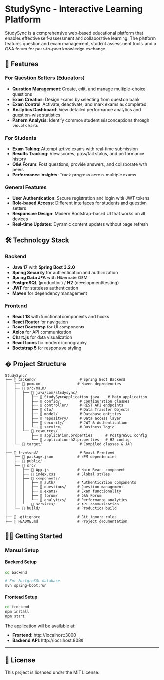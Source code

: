 # StudySync - Interactive Learning Platform

StudySync is a comprehensive web-based educational platform that enables effective self-assessment and collaborative learning. The platform features question and exam management, student assessment tools, and a Q&A forum for peer-to-peer knowledge exchange.

## 🚀 Features

### For Question Setters (Educators)
- **Question Management**: Create, edit, and manage multiple-choice questions
- **Exam Creation**: Design exams by selecting from question bank
- **Exam Control**: Activate, deactivate, and mark exams as completed
- **Analytics Dashboard**: View detailed performance analytics and question-wise statistics
- **Pattern Analysis**: Identify common student misconceptions through visual charts

### For Students
- **Exam Taking**: Attempt active exams with real-time submission
- **Results Tracking**: View scores, pass/fail status, and performance history
- **Q&A Forum**: Post questions, provide answers, and collaborate with peers
- **Performance Insights**: Track progress across multiple exams

### General Features
- **User Authentication**: Secure registration and login with JWT tokens
- **Role-based Access**: Different interfaces for students and question setters
- **Responsive Design**: Modern Bootstrap-based UI that works on all devices
- **Real-time Updates**: Dynamic content updates without page refresh

## 🛠️ Technology Stack

### Backend
- **Java 17** with **Spring Boot 3.2.0**
- **Spring Security** for authentication and authorization
- **Spring Data JPA** with Hibernate ORM
- **PostgreSQL** (production) / **H2** (development/testing)
- **JWT** for stateless authentication
- **Maven** for dependency management

### Frontend
- **React 18** with functional components and hooks
- **React Router** for navigation
- **React Bootstrap** for UI components
- **Axios** for API communication
- **Chart.js** for data visualization
- **React Icons** for modern iconography
- **Bootstrap 5** for responsive styling

## � Project Structure

```
StudySync/
├── 📂 backend/                    # Spring Boot Backend
│   ├── 📄 pom.xml                # Maven dependencies
│   ├── 📂 src/main/
│   │   ├── 📂 java/com/studysync/
│   │   │   ├── 📄 StudySyncApplication.java    # Main application
│   │   │   ├── 📂 config/         # Configuration classes
│   │   │   ├── 📂 controller/     # REST API endpoints
│   │   │   ├── 📂 dto/            # Data Transfer Objects
│   │   │   ├── 📂 model/          # Database entities
│   │   │   ├── 📂 repository/     # Data access layer
│   │   │   ├── 📂 security/       # JWT & Authentication
│   │   │   └── 📂 service/        # Business logic
│   │   └── 📂 resources/
│   │       ├── 📄 application.properties      # PostgreSQL config
│   │       └── 📄 application-h2.properties   # H2 config
│   └── 📂 target/                 # Compiled classes & JAR
│
├── 📂 frontend/                   # React Frontend
│   ├── 📄 package.json           # NPM dependencies
│   ├── 📂 public/
│   ├── 📂 src/
│   │   ├── 📄 App.js             # Main React component
│   │   ├── 📄 index.css          # Global styles
│   │   ├── 📂 components/
│   │   │   ├── 📂 auth/          # Authentication components
│   │   │   ├── 📂 questions/     # Question management
│   │   │   ├── 📂 exams/         # Exam functionality
│   │   │   ├── 📂 forum/         # Q&A Forum
│   │   │   └── 📂 analytics/     # Performance analytics
│   │   └── 📂 services/          # API communication
│   └── 📂 build/                 # Production build
│
├── 📄 .gitignore                 # Git ignore rules
├── 📄 README.md                  # Project documentation
```




## 🏃‍♂️ Getting Started


### Manual Setup

#### Backend Setup
```bash
cd backend

# For PostgreSQL database
mvn spring-boot:run
```

#### Frontend Setup
```bash
cd frontend
npm install
npm start
```

The application will be available at:
- **Frontend**: http://localhost:3000
- **Backend API**: http://localhost:8080

---


## 📄 License

This project is licensed under the MIT License.
